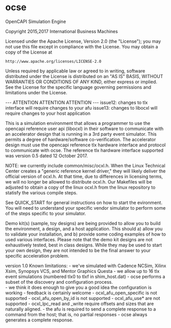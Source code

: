 # ocse

OpenCAPI Simulation Engine

Copyright 2015,2017 International Business Machines

Licensed under the Apache License, Version 2.0 (the "License");
you may not use this file except in compliance with the License.
You may obtain a copy of the License at

    http://www.apache.org/licenses/LICENSE-2.0

Unless required by applicable law or agreed to in writing, software
distributed under the License is distributed on an "AS IS" BASIS,
WITHOUT WARRANTIES OR CONDITIONS OF ANY KIND, either express or implied.
See the License for the specific language governing permissions and
limitations under the License.

--- ATTENTION ATTENTION ATTENTION ---
issue12: changes to tlx interface will require changes to your afu
issue13: changes to libocxl will require changes to your host application

This is a simulation environment that allows a programmer to use the opencapi reference user api (libocxl) in their 
software to communicate with an accelerator design that is running in a 3rd party event simulator.  This permits a 
degree of hardware/software co-verification.  The accelerator design must use the opencapi reference tlx hardware 
interface and protocol to communicate with ocse.  The reference tlx hardware interface supported was version 0.5 
dated 12 October 2017.  

NOTE: we currently include common/misc/ocxl.h.  When the Linux Technical Center creates a "generic reference kernel 
driver," they will likely deliver the official version of ocxl.h.  At that time, due to differences in licensing 
terms, we will no longer be allowed to distribute ocxl.h.  Our Makefiles will be adjusted to obtain a copy of the 
linux ocxl.h from the linux repository to statisfy the various compile steps.

See QUICK_START for general instructions on how to start the evironment.  You will need to understand your specific
vendor simulator to perform some of the steps specific to your simulator.

Demo kit(s) (sample, toy designs) are being provided to allow you to build the environment, a design, and a
host application.  This should a) allow you to validate your installation, and b) provide some coding examples
of how to used various interfaces.  Please note that the demo kit designs are not exhaustively tested, best in class
designs.  While they may be used to start your own design, they are not intended to be the final answer to your
specific acceleration problem.

version 1.0 Known limitations:
	- we've simulated with Cadence NCSim, Xilinx Xsim, Synopsys VCS, and Mentor Graphics Questa
	- we allow up to 16 tlx event simulations (numbered tlx0 to tlxf in shim_host.dat)
	- ocse performs a subset of the discovery and configuration process.  
	      - we think it does enough to give you a good idea the configuration is working
	      - feedback is certainly welcome
	- ocxl_afu_open_specific is not supported
	- ocxl_afu_open_by_id is not supported
	- ocxl_afu_use* are not supported
	- ocxl_lpc_read and _write require offsets and sizes that are naturally aligned.
	- the afu is required to send a complete response to a command from the host; that is, no partial responses
	- ocse always generates a complete response.
	
